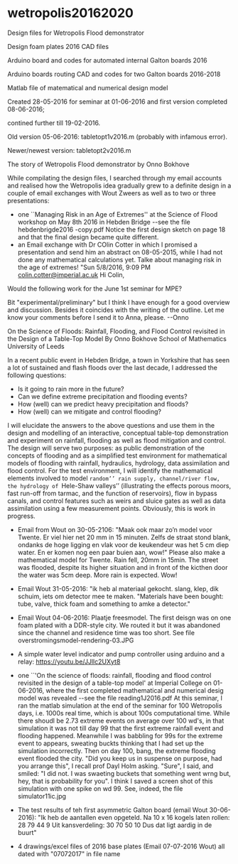# wetropolis20162020
Design files for Wetropolis Flood demonstrator

Design foam plates 2016 CAD files


Arduino board and codes for automated internal Galton boards 2016


Arduino boards routing CAD and codes for two Galton boards 2016-2018


Matlab file of matematical and numerical design model 

Created 28-05-2016 for seminar at 01-06-2016 and first version completed 08-06-2016;

contined further till 19-02-2016.

Old version 05-06-2016: tabletopt1v2016.m (probably with infamous error).

Newer/newest version: tabletopt2v2016.m


The story of Wetropolis Flood demonstrator by Onno Bokhove

While compilating the design files, I searched through my email accounts and realised how the Wetropolis idea gradually grew to a definite design in a couple of email exchanges with Wout Zweers as well as to two or three presentations:
- one ``Managing Risk in an Age of Extremes'' at the Science of Flood workshop on May 8th 2016 in Hebden Bridge --see the file hebdenbrigde2016 -copy.pdf Notice the first design sketch on page 18 and that the final design became quite different.
- an Email exchange with Dr COlin Cotter in which I promised a presentation and send him an abstract on 08-05-2015, while I had not done any mathematical calculations yet. Talke about managing risk in the age of extremes!
"Sun 5/8/2016, 9:09 PM
colin.cotter@imperial.ac.uk 
Hi Colin,

Would the following work for the June 1st seminar for MPE?

Bit "experimental/preliminary" but I think I have enough for a good overview and discussion. Besides it coincides with the writing of the outline. Let me know your comments before I send it to Anna, please.
--Onno

On the Science of Floods:
Rainfall, Flooding, and Flood Control revisited in the Design of a Table-Top Model
By Onno Bokhove
School of Mathematics
University of Leeds
 
In a recent public event in Hebden Bridge, a town in Yorkshire that has seen a lot of sustained and flash floods over the last decade, I addressed the following questions:
- Is it going to rain more in the future?
- Can we define extreme precipitation and flooding events?
- How (well) can we predict heavy precipitation and floods?
- How (well) can we mitigate and control flooding?

I will elucidate the answers to the above questions and use them in the design and modelling of an interactive, conceptual table-top demonstration and experiment on rainfall, flooding as well as flood mitigation and control. The design will serve two purposes: as public demonstration of the concepts of flooding and as a simplified test environment for mathematical models of flooding with rainfall, hydraulics, hydrology, data assimilation and flood control. For the test environment, I will identify the mathematical elements involved to model ``random’’ rain supply, channel/river flow, the hydrology of ``Hele-Shaw valleys’’ (illustrating the effects porous moors, fast run-off from tarmac, and the function of reservoirs), flow in bypass canals, and control features such as weirs and sluice gates as well as data assimilation using a few measurement points. Obviously, this is work in progress.

- Email from Wout on 30-05-2106:
"Maak ook maar zo’n model voor Twente. Er viel hier net 20 mm in 15 minuten. Zelfs de straat stond blank, ondanks de hoge ligging en vlak voor de keukendeur was het 5 cm diep water. En er komen nog een paar buien aan, wow!"
Please also make a mathematical model for Twente. Rain fell, 20mm in 15min. The street was flooded, despite its higher situation and in front of the kicthen door the water was 5cm deep. More rain is expected. Wow!

- Email Wout 31-05-2016: "ik heb al materiaal gekocht. slang, klep, dik schuim, iets om detector mee te maken. "Materials have been bought: tube, valve, thick foam and something to amke a detector."

- Email Wout 04-06-2016: Plaatje freesmodel. The first deisgn was on one foam plated with a DDR-style city. We routed it but it was abandoned since the channel and residence time was too short. See file overstromingsmodel-rendering-03.JPG

- A simple water level indicator and pump controller using arduino and a relay: https://youtu.be/JJllc2UXyt8

- one ``'On the science of floods: rainfall, flooding and flood control revisited in the design of a table-top model' at Imperial College on 01-06-2016, where the first completed mathematical and numerical desig model was revealed --see the file reading1J2016.pdf
At this seminar, I ran the matlab simulation at the end of the seminar for 100 Wetropolis days, i.e. 1000s real time, which is about 100s computational time. While there shoudl be 2.73 extreme events on average over 100 wd's, in that simulation it was not till day 99 that the first extreme rainfall event and flooding happened. Meanwhile I was babbling for 99s for the extreme event to appears, sweating buckts thinking that I had set up the simulation incorrectly. Then on day 100, bang, the extreme flooding event flooded the city. "Did you keep us in suspense on purpose, had you arrange this", I recall prof Dayl Holm asking. "Sure", I said, and smiled: "I did not. I was swaeting buckets that something went wrng but, hey, that is probability for you". I think I saved a screen shot of this simulation with one spike on wd 99. See, indeed, the file simulator11ic.jpg

- The test results of teh first asymmetric Galton board (email Wout 30-06-2016): "Ik heb de aantallen even opgeteld. Na 10 x 16 kogels laten rollen:
28           79           44           9
Uit kansverdeling:
30           70           50           10
Dus dat ligt aardig in de buurt"
 
- 4 drawings/excel files of 2016 base plates (Email 07-07-2016 Wout) all dated with "07072017" in file name  
